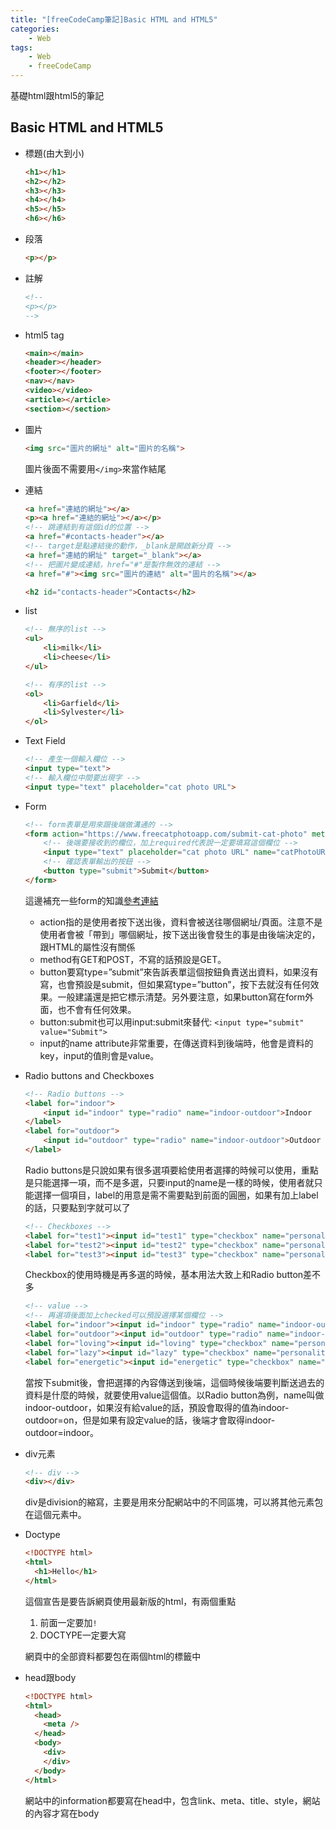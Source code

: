```yaml
---
title: "[freeCodeCamp筆記]Basic HTML and HTML5"
categories: 
    - Web
tags: 
    - Web
    - freeCodeCamp
---
```


基礎html跟html5的筆記

## Basic HTML and HTML5
* 標題(由大到小)
    ```html
    <h1></h1>
    <h2></h2>
    <h3></h3>
    <h4></h4>
    <h5></h5>
    <h6></h6>
    ```
* 段落
    ```html
    <p></p>
    ```
* 註解
    ```html
    <!--
    <p></p>
    -->
    ```
* html5 tag
    ```html
    <main></main>
    <header></header>
    <footer></footer>
    <nav></nav>
    <video></video>
    <article></article>
    <section></section>
    ```
* 圖片
    ```html
    <img src="圖片的網址" alt="圖片的名稱">
    ```
    圖片後面不需要用`</img>`來當作結尾
* 連結
    ```html
    <a href="連結的網址"></a>
    <p><a href="連結的網址"></a></p>
    <!-- 跳連結到有這個id的位置 -->
    <a href="#contacts-header"></a>
    <!-- target是點連結後的動作，_blank是開啟新分頁 -->
    <a href="連結的網址" target="_blank"></a>
    <!-- 把圖片變成連結，href="#"是製作無效的連結 -->
    <a href="#"><img src="圖片的連結" alt="圖片的名稱"></a>
    
    <h2 id="contacts-header">Contacts</h2>
    ```
* list
    ```html
    <!-- 無序的list -->
    <ul>
        <li>milk</li>
        <li>cheese</li>
    </ul>
    
    <!-- 有序的list -->
    <ol>
        <li>Garfield</li>
        <li>Sylvester</li>
    </ol>
    ```
* Text Field
    ```html
    <!-- 產生一個輸入欄位 -->
    <input type="text">
    <!-- 輸入欄位中間要出現字 -->
    <input type="text" placeholder="cat photo URL">
    ```
* Form
    ```html
    <!-- form表單是用來跟後端做溝通的 -->
    <form action="https://www.freecatphotoapp.com/submit-cat-photo" method="GET">
        <!-- 後端要接收到的欄位，加上required代表說一定要填寫這個欄位 -->
        <input type="text" placeholder="cat photo URL" name="catPhotoURL" required>
        <!-- 確認表單輸出的按鈕 -->
        <button type="submit">Submit</button>
    </form>
    ```
    
    這邊補充一些form的知識[參考連結](https://medium.com/johnny%E7%9A%84%E8%BD%89%E8%81%B7%E5%B7%A5%E7%A8%8B%E5%B8%AB%E7%AD%86%E8%A8%98/node-js-html-form%E5%A6%82%E4%BD%95%E8%A8%AD%E8%A8%88-get%E5%92%8Cpost%E6%96%B9%E6%B3%95%E7%9A%84%E4%B8%8D%E5%90%8C-%E5%A6%82%E4%BD%95%E9%80%8F%E9%81%8Eexpress-req-query-req-body%E5%8F%96%E5%BE%97%E8%B3%87%E6%96%99-fa43bd73909d)
    * action指的是使用者按下送出後，資料會被送往哪個網址/頁面。注意不是使用者會被「帶到」哪個網址，按下送出後會發生的事是由後端決定的，跟HTML的屬性沒有關係
    * method有GET和POST，不寫的話預設是GET。
    * button要寫type=”submit”來告訴表單這個按鈕負責送出資料，如果沒有寫，也會預設是submit，但如果寫type=”button”，按下去就沒有任何效果。一般建議還是把它標示清楚。另外要注意，如果button寫在form外面，也不會有任何效果。
    * button:submit也可以用input:submit來替代: `<input type="submit" value="Submit">`
    * input的name attribute非常重要，在傳送資料到後端時，他會是資料的key，input的值則會是value。
* Radio buttons and Checkboxes
    ```html
    <!-- Radio buttons -->
    <label for="indoor">
        <input id="indoor" type="radio" name="indoor-outdoor">Indoor
    </label>
    <label for="outdoor">
        <input id="outdoor" type="radio" name="indoor-outdoor">Outdoor
    </label>
    ```
    Radio buttons是只說如果有很多選項要給使用者選擇的時候可以使用，重點是只能選擇一項，而不是多選，只要input的name是一樣的時候，使用者就只能選擇一個項目，label的用意是需不需要點到前面的圓圈，如果有加上label的話，只要點到字就可以了
    ```html
    <!-- Checkboxes -->
    <label for="test1"><input id="test1" type="checkbox" name="personality"> 1</label>
    <label for="test2"><input id="test2" type="checkbox" name="personality"> 2</label>
    <label for="test3"><input id="test3" type="checkbox" name="personality"> 3</label>
    ```
    Checkbox的使用時機是再多選的時候，基本用法大致上和Radio button差不多
    ```html
    <!-- value -->
    <!-- 再選項後面加上checked可以預設選擇某個欄位 -->
    <label for="indoor"><input id="indoor" type="radio" name="indoor-outdoor" value="indoor" checked> Indoor</label>
    <label for="outdoor"><input id="outdoor" type="radio" name="indoor-outdoor" value="outdoor"> Outdoor</label><br>
    <label for="loving"><input id="loving" type="checkbox" name="personality" value="loving" checked> Loving</label>
    <label for="lazy"><input id="lazy" type="checkbox" name="personality" value="lazy"> Lazy</label>
    <label for="energetic"><input id="energetic" type="checkbox" name="personality" value="energetic"> Energetic</label><br>
    ```
    當按下submit後，會把選擇的內容傳送到後端，這個時候後端要判斷送過去的資料是什麼的時候，就要使用value這個值。以Radio button為例，name叫做indoor-outdoor，如果沒有給value的話，預設會取得的值為indoor-outdoor=on，但是如果有設定value的話，後端才會取得indoor-outdoor=indoor。
* div元素
    ```html
    <!-- div -->
    <div></div>
    ```
    div是division的縮寫，主要是用來分配網站中的不同區塊，可以將其他元素包在這個元素中。
* Doctype
    ```html
    <!DOCTYPE html>
    <html>
      <h1>Hello</h1>
    </html>
    ```
    這個宣告是要告訴網頁使用最新版的html，有兩個重點
    1. 前面一定要加`!`
    2. DOCTYPE一定要大寫
    
    網頁中的全部資料都要包在兩個html的標籤中
* head跟body
    ```html
    <!DOCTYPE html>
    <html>
      <head>
        <meta />
      </head>
      <body>
        <div>
        </div>
      </body>
    </html>
    ```
    網站中的information都要寫在head中，包含link、meta、title、style，網站的內容才寫在body